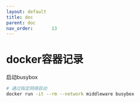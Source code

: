 ```yaml
---
layout: default
title: doc
parent: doc
nav_order:       13
---
```


# docker容器记录

启动busybox

```bash
# 通过指定网络启动
docker run -it --rm --network middleware busybox
```
